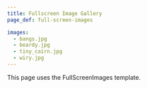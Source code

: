 ```yaml
---
title: Fullscreen Image Gallery
page_def: full-screen-images

images:
  - bangs.jpg
  - beardy.jpg
  - tiny_cairn.jpg
  - wiry.jpg
---
```


This page uses the FullScreenImages template.
